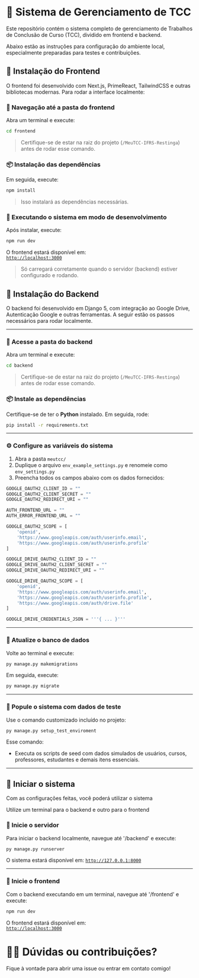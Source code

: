 # 📘 Sistema de Gerenciamento de TCC

Este repositório contém o sistema completo de gerenciamento de Trabalhos de Conclusão de Curso (TCC), dividido em frontend e backend.

Abaixo estão as instruções para configuração do ambiente local, especialmente preparadas para testes e contribuições.

## 🔧 Instalação do Frontend

O frontend foi desenvolvido com Next.js, PrimeReact, TailwindCSS e outras bibliotecas modernas. Para rodar a interface localmente:

### 📁 Navegação até a pasta do frontend

Abra um terminal e execute:

```bash
cd frontend
```

> Certifique-se de estar na raiz do projeto (`/MeuTCC-IFRS-Restinga`) antes de rodar esse comando.

### 📦 Instalação das dependências

Em seguida, execute:

```bash
npm install
```

> Isso instalará as dependências necessárias.

### 🚀 Executando o sistema em modo de desenvolvimento

Após instalar, execute:

```bash
npm run dev
```

O frontend estará disponível em:  
[`http://localhost:3000`](http://localhost:3000)

> Só carregará corretamente quando o servidor (backend) estiver configurado e rodando.

## 🔧 Instalação do Backend

O backend foi desenvolvido em Django 5, com integração ao Google Drive, Autenticação Google e outras ferramentas.
A seguir estão os passos necessários para rodar localmente.

---

### 📁 Acesse a pasta do backend

Abra um terminal e execute:

```bash
cd backend
```

> Certifique-se de estar na raiz do projeto (`/MeuTCC-IFRS-Restinga`) antes de rodar esse comando.

### 📦 Instale as dependências

Certifique-se de ter o **Python** instalado. Em seguida, rode:

```bash
pip install -r requirements.txt
```

---

### ⚙️ Configure as variáveis do sistema

1. Abra a pasta `meutcc/`
2. Duplique o arquivo `env_example_settings.py` e renomeie como `env_settings.py`
3. Preencha todos os campos abaixo com os dados fornecidos:

```python
GOOGLE_OAUTH2_CLIENT_ID = ""
GOOGLE_OAUTH2_CLIENT_SECRET = ""
GOOGLE_OAUTH2_REDIRECT_URI = ""

AUTH_FRONTEND_URL = ""
AUTH_ERROR_FRONTEND_URL = ""

GOOGLE_OAUTH2_SCOPE = [
    'openid',
    'https://www.googleapis.com/auth/userinfo.email',
    'https://www.googleapis.com/auth/userinfo.profile'
]

GOOGLE_DRIVE_OAUTH2_CLIENT_ID = ""
GOOGLE_DRIVE_OAUTH2_CLIENT_SECRET = ""
GOOGLE_DRIVE_OAUTH2_REDIRECT_URI = ""

GOOGLE_DRIVE_OAUTH2_SCOPE = [
    'openid',
    'https://www.googleapis.com/auth/userinfo.email',
    'https://www.googleapis.com/auth/userinfo.profile',
    'https://www.googleapis.com/auth/drive.file'
]

GOOGLE_DRIVE_CREDENTIALS_JSON = '''{ ... }'''
```

---

### 🧬 Atualize o banco de dados

Volte ao terminal e execute:

```bash
py manage.py makemigrations
```

Em seguida, execute:

```bash
py manage.py migrate
```

---

### 🌱 Popule o sistema com dados de teste

Use o comando customizado incluído no projeto:

```bash
py manage.py setup_test_enviroment
```

Esse comando:

- Executa os scripts de seed com dados simulados de usuários, cursos, professores, estudantes e demais itens essenciais.

---


## 🚀 Iniciar o sistema

Com as configurações feitas, você poderá utilizar o sistema

Utilize um terminal para o backend e outro para o frontend

### 🚀 Inicie o servidor

Para iniciar o backend localmente, navegue até '/backend' e execute:

```bash
py manage.py runserver
```

O sistema estará disponível em: [`http://127.0.0.1:8000`](http://127.0.0.1:8000)

---

### 🚀 Inicie o frontend

Com o backend executando em um terminal, navegue até '/frontend' e execute:

```bash
npm run dev
```

O frontend estará disponível em:  
[`http://localhost:3000`](http://localhost:3000)

# 👨‍💻 Dúvidas ou contribuições?

Fique à vontade para abrir uma issue ou entrar em contato comigo!